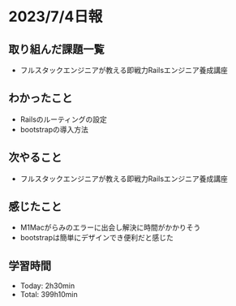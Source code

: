 # 2023/7/4日報

## 取り組んだ課題一覧
- フルスタックエンジニアが教える即戦力Railsエンジニア養成講座

## わかったこと
- Railsのルーティングの設定
- bootstrapの導入方法

## 次やること
- フルスタックエンジニアが教える即戦力Railsエンジニア養成講座

## 感じたこと
- M1Macがらみのエラーに出会し解決に時間がかかりそう
- bootstrapは簡単にデザインでき便利だと感じた

## 学習時間
- Today: 2h30min
- Total: 399h10min

  

